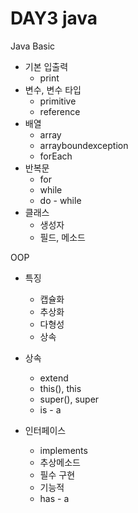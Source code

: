 DAY3 java
===

Java Basic  
- 기본 입출력  
    - print
-  변수, 변수 타입
    - primitive  
    - reference  
- 배열
    - array
    - arrayboundexception
    - forEach  
- 반복문
    - for
    - while
    - do - while
- 클래스
    - 생성자
    - 필드, 메소드

OOP  
- 특징
    - 캡슐화
    - 추상화
    - 다형성
    - 상속

- 상속
    - extend
    - this(), this  
    - super(), super
    - is - a

- 인터페이스
    - implements
    - 추상메소드
    - 필수 구현
    - 기능적
    - has - a